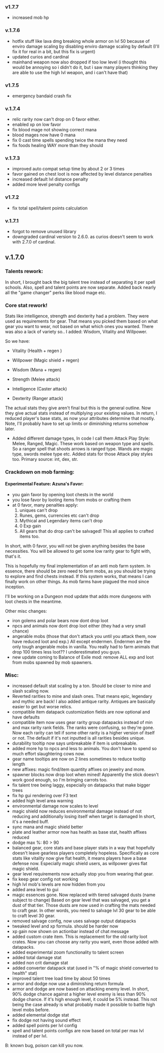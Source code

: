 ### v1.7.7

* increased mob hp

### v.1.7.6
* hotfix stuff like lava dmg breaking whole armor on lvl 50 because of enviro damage scaling by disabling enviro damage scaling by default
(I'll fix it for real in a bit, but this fix is urgent)
* updated curios and cardinal
* mainhand weapon now also dropped if too low level
(i thought this would be annoying so i didn't do it, but i saw many players thinking they are able to use the high lvl weapon, and i can't have that)

### v1.7.5
* emergency bandaid crash fix

### v.1.7.4
+ relic rarity now can't drop on 0 favor either.
+ enabled xp on low favor
+ fix blood mage not showing correct mana
+ blood mages now have 0 mana
+ fix 0 cast time spells spending twice the mana they need
+ fix foods healing WAY more than they should

### v.1.7.3
+ improved auto compat setup time by about 2 or 3 times
+ favor gained on chest loot is now affected by level distance penalties
+ increased default lvl distance penalty
+ added more level penalty configs

### v1.7.2
+ fix total spell/talent points calculation

### v.1.7.1
+ forgot to remove unused library
+ downgraded cardinal version to 2.6.0. as curios doesn't seem to work with 2.7.0 of cardinal.

## v.1.7.0

### Talents rework:
In short, I brought back the big talent tree instead of separating it per spell schools.
Also, spell and talent points are now separate.
Added back nearly all the "game changer" perks like blood mage etc. 

### Core stat rework!
Stats like intelligence, strength and dexterity had a problem. They were used as requirements for gear. 
That means you picked them based on what gear you want to wear, not based on what which ones you wanted.
There was also a lack of variety so.. I added: Wisdom, Vitality and Willpower.

So we have:

- Vitality (Health + regen )
- Willpower (Magic shield + regen)
- Wisdom (Mana + regen)

- Strength (Melee attack)
- Intelligence (Caster attack)
- Dexterity (Ranger attack)

The actual stats they give aren't final but this is the general outline.
Now they give actual stats instead of multiplying your existing values. 
In return, I reduced player's base stats, as now your attributes determine that mostly.
Note, I'll probably have to set up limits or diminishing returns somehow later.

+ Added different damage types, In code I call them Attack Play Style: Melee, Ranged, Magic.
These work based on weapon type and spells. So a ranger spell that shoots arrows is ranged type.
Wands are magic type, swords melee type etc.
Added stats for those Attack play styles too. Primary source: int, dex, str.

### Crackdown on mob farming:

#### Experimental Feature: Azuna's Favor:
- you gain favor by opening loot chests in the world
- you lose favor by looting items from mobs or crafting them
- at 0 favor, many penalties apply:
    1) uniques can't drop
    2) Runes, gems, currencies etc can't drop
    3) Mythical and Legendary items can't drop
    4) 0 Exp gain
    5) All gears that do drop can't be salvaged!
This all applies to crafted items too.

In short, with 0 favor, you will not be given anything besides the base necessities.
You will be allowed to get some low rarity gear to fight with, that's it.

This is hopefully my final implementation of an anti mob farm system.
In essence, there should be zero need to farm mobs, as you should be trying to explore and find chests instead.
If this system works, that means I can finally work on other things. As mob farms have plagued the mod since inception.

I'll be working on a Dungeon mod update that adds more dungeons with loot chests in the meantime.

Other misc changes:
- iron golems and polar bears now dont drop loot
- npcs and animals now dont drop loot either (they had a very small chance)
- angerable mobs (those that don't attack you until you attack them, now have reduced loot and exp.)
All except endermen. Endermen are the only tough angerable mobs in vanilla.
You really had to farm animals that drop 100 times less loot?? I underestimated you guys.
- new update coming to Balance of Exile mod: remove ALL exp and loot from mobs spawned by mob spawners.

### Misc:
+ increased default stat scaling by a ton. Should be closer to mine and slash scaling now.
+ Reverted rarities to mine and slash ones. That means epic, legendary and mythic are back! I also added antique rarity.
Antiques are basically easier to get but worse relics.
+ compatible item datapack customization fields are now optional and have defaults
+ compatible item now uses gear rarity group datapacks instead of min and max rarity rank fields. 
The ranks were confusing, so they're gone. Now each rarity can tell if some other rarity is a higher version of itself or not.
The default if it's not inputted is all rarities besides unique.
+ durability tooltip now says unbreakable if item is unbreakable.
+ added more hp to npcs and less to animals. You don't have to spend so much effort slaughtering cows now.
+ gear name tooltips are now on 2 lines sometimes to reduce tooltip length
+ new affixes: magic find/item quantity affixes on jewelry and more.
+ spawner blocks now drop loot when mined! Apparently the stick doesn't work good enough, so I'm bringing carrots too.
+ fix talent tree being laggy, especially on datapacks that make bigger trees
+ fix hp gui rendering over F3 text
+ added high level area warning
+ environmental damage now scales to level
+ magic shield now reduces environmental damage instead of not reducing and additionally losing itself when target is damaged
In short, it's a needed buff. 
+ sync mana and magic shield better
+ plate and leather armor now has health as base stat, health affixes reduced
+ dodge max %: 80 > 90
+ balanced gear, core stats and base player stats in a way that hopefully doesn't leave gearless players completely hopeless.
Specifically as core stats like vitality now give flat health, it means players have a base defense now. 
Especially magic shield users, as willpower gives flat magic shield.
+ gear level requirements now actually stop you from wearing that gear.
+ fix keep gear config not working
+ high lvl mob's levels are now hidden from you
+ added area level to gui
+ magic essences gone. Now replaced with tiered salvaged dusts (name subject to change)
Based on gear level that was salvaged, you get a dust of that tier.
Those dusts are now used in crafting the mats needed to craft gear.
In other words, you need to salvage lvl 30 gear to be able to craft level 30 gear.
+ removed salvage config, now uses salvage output datapacks
+ tweaked level and xp formula. should be harder now
+ xp gain now shown on actionbar instead of chat message
+ added custom crate item. This is replacement for the old rarity loot crates. 
Now you can choose any rarity you want, even those added with datapacks.
+ added experimental zoom functionality to talent screen
+ added total damage stat
+ added non crit damage stat
+ added converter datapack stat (used in "% of magic shield converted to health" stat)
+ improved talent tree load time by about 50 times
+ armor and dodge now use a diminishing return formula
+ armor and dodge are now based on attacking enemy level. 
In short, 90% dodge chance against a higher level enemy is less than 90% dodge chance.
If it's high enough level, it could be 5% instead.
This not being the case already is what probably made it possible to battle high level mobs before.
+ added elemental dodge stat
+ fix dodge not having sound effect
+ added spell points per lvl config
+ spell and talent points configs are now based on total per max lvl instead of per lvl.

B: known bug, poison can kill you now.
